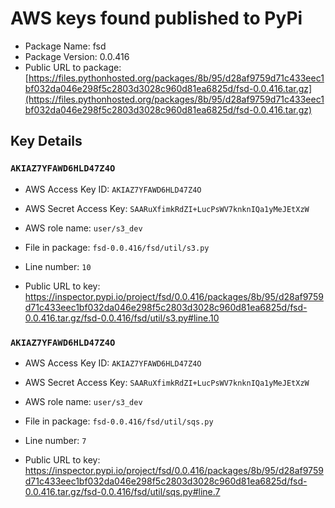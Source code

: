 # AWS keys found published to PyPi

* Package Name: fsd
* Package Version: 0.0.416
* Public URL to package: [https://files.pythonhosted.org/packages/8b/95/d28af9759d71c433eec1bf032da046e298f5c2803d3028c960d81ea6825d/fsd-0.0.416.tar.gz](https://files.pythonhosted.org/packages/8b/95/d28af9759d71c433eec1bf032da046e298f5c2803d3028c960d81ea6825d/fsd-0.0.416.tar.gz)

## Key Details

### `AKIAZ7YFAWD6HLD47Z4O`

* AWS Access Key ID: `AKIAZ7YFAWD6HLD47Z4O`
* AWS Secret Access Key: `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` 
* AWS role name: `user/s3_dev`
* File in package: `fsd-0.0.416/fsd/util/s3.py`
* Line number: `10`

* Public URL to key: https://inspector.pypi.io/project/fsd/0.0.416/packages/8b/95/d28af9759d71c433eec1bf032da046e298f5c2803d3028c960d81ea6825d/fsd-0.0.416.tar.gz/fsd-0.0.416/fsd/util/s3.py#line.10



### `AKIAZ7YFAWD6HLD47Z4O`

* AWS Access Key ID: `AKIAZ7YFAWD6HLD47Z4O`
* AWS Secret Access Key: `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` 
* AWS role name: `user/s3_dev`
* File in package: `fsd-0.0.416/fsd/util/sqs.py`
* Line number: `7`

* Public URL to key: https://inspector.pypi.io/project/fsd/0.0.416/packages/8b/95/d28af9759d71c433eec1bf032da046e298f5c2803d3028c960d81ea6825d/fsd-0.0.416.tar.gz/fsd-0.0.416/fsd/util/sqs.py#line.7



